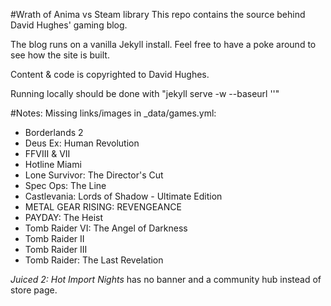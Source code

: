 #Wrath of Anima vs Steam library
This repo contains the source behind David Hughes' gaming blog.

The blog runs on a vanilla Jekyll install. Feel free to have a poke around to see how the site is built.

Content & code is copyrighted to David Hughes.

Running locally should be done with "jekyll serve -w --baseurl ''"

#Notes: 
Missing links/images in _data/games.yml:
- Borderlands 2
- Deus Ex: Human Revolution
- FFVIII & VII
- Hotline Miami
- Lone Survivor: The Director's Cut
- Spec Ops: The Line
- Castlevania: Lords of Shadow - Ultimate Edition
- METAL GEAR RISING: REVENGEANCE
- PAYDAY: The Heist
- Tomb Raider VI: The Angel of Darkness
- Tomb Raider II
- Tomb Raider III
- Tomb Raider: The Last Revelation


*Juiced 2: Hot Import Nights* has no banner and a community hub instead of store page.